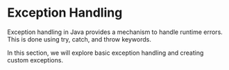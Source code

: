 # Exception Handling

Exception handling in Java provides a mechanism to handle runtime errors. This is done using try, catch, and throw keywords.

In this section, we will explore basic exception handling and creating custom exceptions.

